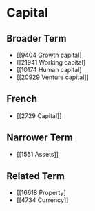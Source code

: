 # Capital  

## Broader Term

- [[9404 Growth capital]
- [[21941 Working capital]
- [[10174 Human capital]
- [[20929 Venture capital]]  

## French

- [[2729 Capital]]  

## Narrower Term

- [[1551 Assets]]  

## Related Term

- [[16618 Property]
- [[4734 Currency]]  

